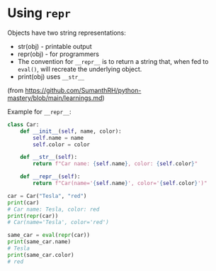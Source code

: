 # Using `repr`

Objects have two string representations:

- str(obj) - printable output
- repr(obj) - for programmers
- The convention for `__repr__` is to return a string that, when fed to `eval()`, will recreate the underlying object.
- print(obj) uses `__str__`

(from https://github.com/SumanthRH/python-mastery/blob/main/learnings.md)

Example for `__repr__`:

```python
class Car:
    def __init__(self, name, color):
        self.name = name
        self.color = color

    def __str__(self):
        return f"Car name: {self.name}, color: {self.color}"

    def __repr__(self):
        return f"Car(name='{self.name}', color='{self.color}')"

car = Car("Tesla", "red")
print(car)
# Car name: Tesla, color: red
print(repr(car))
# Car(name='Tesla', color='red')

same_car = eval(repr(car))
print(same_car.name)
# Tesla
print(same_car.color)
# red
```
